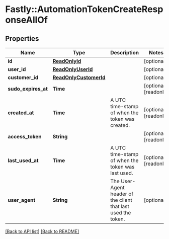 # Fastly::AutomationTokenCreateResponseAllOf

## Properties

| Name | Type | Description | Notes |
| ---- | ---- | ----------- | ----- |
| **id** | [**ReadOnlyId**](ReadOnlyId.md) |  | [optional] |
| **user_id** | [**ReadOnlyUserId**](ReadOnlyUserId.md) |  | [optional] |
| **customer_id** | [**ReadOnlyCustomerId**](ReadOnlyCustomerId.md) |  | [optional] |
| **sudo_expires_at** | **Time** |  | [optional][readonly] |
| **created_at** | **Time** | A UTC time-stamp of when the token was created.  | [optional][readonly] |
| **access_token** | **String** |  | [optional][readonly] |
| **last_used_at** | **Time** | A UTC time-stamp of when the token was last used. | [optional][readonly] |
| **user_agent** | **String** | The User-Agent header of the client that last used the token. | [optional] |

[[Back to API list]](../../README.md#endpoints) [[Back to README]](../../README.md)

